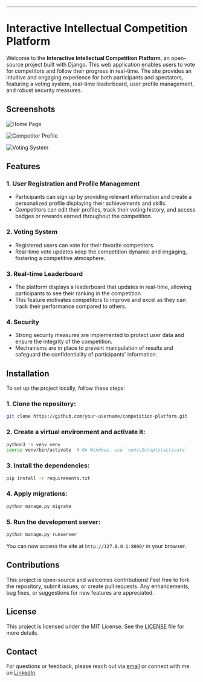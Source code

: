 ---

# Interactive Intellectual Competition Platform

Welcome to the **Interactive Intellectual Competition Platform**, an open-source project built with Django. This web application enables users to vote for competitors and follow their progress in real-time. The site provides an intuitive and engaging experience for both participants and spectators, featuring a voting system, real-time leaderboard, user profile management, and robust security measures.

## Screenshots


![Home Page](screenshots/i1.jpg)

![Competitor Profile](screenshots/i2.jpg)

![Voting System](screenshots/i3.jpg)


## Features

### 1. **User Registration and Profile Management**
- Participants can sign up by providing relevant information and create a personalized profile displaying their achievements and skills.
- Competitors can edit their profiles, track their voting history, and access badges or rewards earned throughout the competition.

### 2. **Voting System**
- Registered users can vote for their favorite competitors.
- Real-time vote updates keep the competition dynamic and engaging, fostering a competitive atmosphere.

### 3. **Real-time Leaderboard**
- The platform displays a leaderboard that updates in real-time, allowing participants to see their ranking in the competition.
- This feature motivates competitors to improve and excel as they can track their performance compared to others.

### 4. **Security**
- Strong security measures are implemented to protect user data and ensure the integrity of the competition.
- Mechanisms are in place to prevent manipulation of results and safeguard the confidentiality of participants' information.

## Installation

To set up the project locally, follow these steps:

### 1. Clone the repository:
```bash
git clone https://github.com/your-username/competition-platform.git
```

### 2. Create a virtual environment and activate it:
```bash
python3 -m venv venv
source venv/bin/activate  # On Windows, use `venv\Scripts\activate`
```

### 3. Install the dependencies:
```bash
pip install -r requirements.txt
```

### 4. Apply migrations:
```bash
python manage.py migrate
```

### 5. Run the development server:
```bash
python manage.py runserver
```

You can now access the site at `http://127.0.0.1:8000/` in your browser.

## Contributions

This project is open-source and welcomes contributions! Feel free to fork the repository, submit issues, or create pull requests. Any enhancements, bug fixes, or suggestions for new features are appreciated.

## License

This project is licensed under the MIT License. See the [LICENSE](LICENSE) file for more details.

## Contact

For questions or feedback, please reach out via [email](mailto:jeanmaryisai@gmail.com) or connect with me on [LinkedIn](https://linkedin.com/in/jeanmaryisai).
